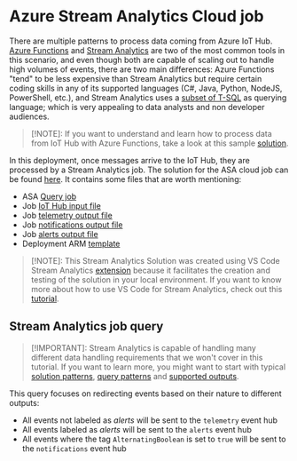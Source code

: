 # Azure Stream Analytics Cloud job

There are multiple patterns to process data coming from Azure IoT Hub. [Azure Functions](https://docs.microsoft.com/en-us/azure/azure-functions/functions-overview) and [Stream Analytics](https://docs.microsoft.com/en-us/azure/stream-analytics/stream-analytics-introduction) are two of the most common tools in this scenario, and even though both are capable of scaling out to handle high volumes of events, there are two main differences: Azure Functions "tend" to be less expensive than Stream Analytics but require certain coding skills in any of its supported languages (C#, Java, Python, NodeJS, PowerShell, etc.), and Stream Analytics uses a [subset of T-SQL](https://docs.microsoft.com/en-us/stream-analytics-query/stream-analytics-query-language-reference) as querying language; which is very appealing to data analysts and non developer audiences.



> [!NOTE]: If you want to understand and learn how to process data from IoT Hub with Azure Functions, take a look at this sample [solution](https://docs.microsoft.com/en-us/samples/azure-samples/functions-js-iot-hub-processing/processing-data-from-iot-hub-with-azure-functions/).



In this deployment, once messages arrive to the IoT Hub, they are processed by a Stream Analytics job. The solution for the ASA cloud job can be found [here](../StreamAnalytics/CloudASA/). It contains some files that are worth mentioning:

- ASA [Query job](../StreamAnalytics/CloudASA/CloudASA.asaql)
- Job [IoT Hub input file](../StreamAnalytics/CloudASA/Inputs/iothub.json)
- Job [telemetry output file](../StreamAnalytics/CloudASA/Outputs/telemetryhub.json)
- Job [notifications output file](../StreamAnalytics/CloudASA/Outputs/notificationshub.json)
- Job [alerts output file](../StreamAnalytics/CloudASA/Outputs/alertshub.json)
- Deployment ARM [template](../StreamAnalytics/CloudASA/Deploy/CloudASA.JobTemplate.json)



> [!NOTE]: This Stream Analytics Solution was created using VS Code Stream Analytics [extension](https://marketplace.visualstudio.com/items?itemName=ms-bigdatatools.vscode-asa) because it facilitates the creation and testing of the solution in your local environment. If you want to know more about how to use VS Code for Stream Analytics, check out this [tutorial](https://docs.microsoft.com/en-us/azure/stream-analytics/quick-create-visual-studio-code).



## Stream Analytics job query

> [!IMPORTANT]: Stream Analytics is capable of handling many different data handling requirements that we won't cover in this tutorial. If you want to learn more, you might want to start with typical [solution patterns](https://docs.microsoft.com/en-us/azure/stream-analytics/stream-analytics-solution-patterns), [query patterns](https://docs.microsoft.com/en-us/azure/stream-analytics/stream-analytics-stream-analytics-query-patterns) and [supported outputs](https://docs.microsoft.com/en-us/azure/stream-analytics/stream-analytics-define-outputs).



This query focuses on redirecting events based on their nature to different outputs:

- All events not labeled as *alerts* will be sent to the `telemetry` event hub
- All events labeled as *alerts* will be sent to the `alerts` event hub
- All events where the tag `AlternatingBoolean` is set to `true` will be sent to the `notifications` event hub